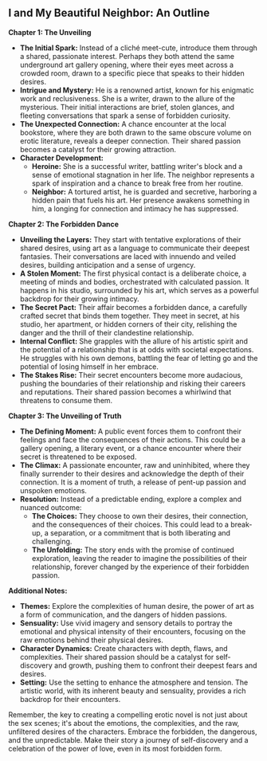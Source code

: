 ## I and My Beautiful Neighbor: An Outline

**Chapter 1: The Unveiling**

* **The Initial Spark:**  Instead of a cliché meet-cute, introduce them through a shared, passionate interest. Perhaps they both attend the same underground art gallery opening, where their eyes meet across a crowded room, drawn to a specific piece that speaks to their hidden desires. 
* **Intrigue and Mystery:**  He is a renowned artist, known for his enigmatic work and reclusiveness. She is a writer, drawn to the allure of the mysterious.  Their initial interactions are brief, stolen glances, and fleeting conversations that spark a sense of forbidden curiosity. 
* **The Unexpected Connection:**  A chance encounter at the local bookstore, where they are both drawn to the same obscure volume on erotic literature, reveals a deeper connection. Their shared passion becomes a catalyst for their growing attraction.
* **Character Development:** 
    * **Heroine:**  She is a successful writer, battling writer's block and a sense of emotional stagnation in her life. The neighbor represents a spark of inspiration and a chance to break free from her routine.
    * **Neighbor:**  A tortured artist, he is guarded and secretive, harboring a hidden pain that fuels his art. Her presence awakens something in him, a longing for connection and intimacy he has suppressed.

**Chapter 2: The Forbidden Dance**

* **Unveiling the Layers:**  They start with tentative explorations of their shared desires, using art as a language to communicate their deepest fantasies. Their conversations are laced with innuendo and veiled desires, building anticipation and a sense of urgency.
* **A Stolen Moment:**  The first physical contact is a deliberate choice, a meeting of minds and bodies, orchestrated with calculated passion. It happens in his studio, surrounded by his art, which serves as a powerful backdrop for their growing intimacy.
* **The Secret Pact:**  Their affair becomes a forbidden dance, a carefully crafted secret that binds them together. They meet in secret, at his studio, her apartment, or hidden corners of their city, relishing the danger and the thrill of their clandestine relationship.
* **Internal Conflict:**  She grapples with the allure of his artistic spirit and the potential of a relationship that is at odds with societal expectations. He struggles with his own demons, battling the fear of letting go and the potential of losing himself in her embrace.
* **The Stakes Rise:**  Their secret encounters become more audacious, pushing the boundaries of their relationship and risking their careers and reputations. Their shared passion becomes a whirlwind that threatens to consume them. 

**Chapter 3: The Unveiling of Truth**

* **The Defining Moment:**  A public event forces them to confront their feelings and face the consequences of their actions. This could be a gallery opening, a literary event, or a chance encounter where their secret is threatened to be exposed. 
* **The Climax:**  A passionate encounter, raw and uninhibited, where they finally surrender to their desires and acknowledge the depth of their connection. It is a moment of truth, a release of pent-up passion and unspoken emotions.
* **Resolution:**  Instead of a predictable ending, explore a complex and nuanced outcome:
    * **The Choices:**  They choose to own their desires, their connection, and the consequences of their choices. This could lead to a break-up, a separation, or a commitment that is both liberating and challenging. 
    * **The Unfolding:**  The story ends with the promise of continued exploration, leaving the reader to imagine the possibilities of their relationship, forever changed by the experience of their forbidden passion.

**Additional Notes:**

* **Themes:**  Explore the complexities of human desire, the power of art as a form of communication, and the dangers of hidden passions. 
* **Sensuality:**  Use vivid imagery and sensory details to portray the emotional and physical intensity of their encounters, focusing on the raw emotions behind their physical desires.
* **Character Dynamics:**  Create characters with depth, flaws, and complexities. Their shared passion should be a catalyst for self-discovery and growth, pushing them to confront their deepest fears and desires.
* **Setting:**  Use the setting to enhance the atmosphere and tension. The artistic world, with its inherent beauty and sensuality, provides a rich backdrop for their encounters.

Remember, the key to creating a compelling erotic novel is not just about the sex scenes; it's about the emotions, the complexities, and the raw, unfiltered desires of the characters. Embrace the forbidden, the dangerous, and the unpredictable. Make their story a journey of self-discovery and a celebration of the power of love, even in its most forbidden form. 
